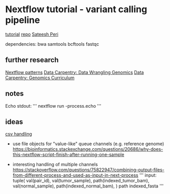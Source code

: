 # Nextflow tutorial - variant calling pipeline

[tutorial](https://sateeshperi.github.io/nextflow_varcal/nextflow/)
[repo](https://github.com/sateeshperi/nextflow_varcal)
[Sateesh Peri](https://github.com/sateeshperi)

dependencies:
    bwa
    samtools
    bcftools
    fastqc

## further research

[Nextflow patterns](https://nextflow-io.github.io/patterns/)
[Data Carpentry: Data Wrangling Genomics](https://datacarpentry.org/wrangling-genomics/)
[Data Carpentry: Genomics Curriculum](https://datacarpentry.org/lessons/#genomics-workshop)

## notes

Echo stdout:
'''
nextflow run -process.echo
'''

## ideas

[csv handling](https://training.nextflow.io/basic_training/channels/#comma-separate-values-csv)

- use file objects for "value-like" queue channels (e.g. reference genome)
    https://bioinformatics.stackexchange.com/questions/20686/why-does-this-nextflow-script-finish-after-running-one-sample

- interesting handling of multiple channels
    https://stackoverflow.com/questions/75822947/combining-output-files-from-different-process-and-used-as-input-in-next-process
'''
    input:
    tuple(
        val(pair_id),
        val(tumor_sample), path(indexed_tumor_bam),
        val(normal_sample), path(indexed_normal_bam),
    )
    path indexed_fasta
'''

